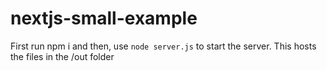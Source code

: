 # nextjs-small-example

First run npm i and then, use `node server.js` to start the server. This hosts the files in the /out folder
